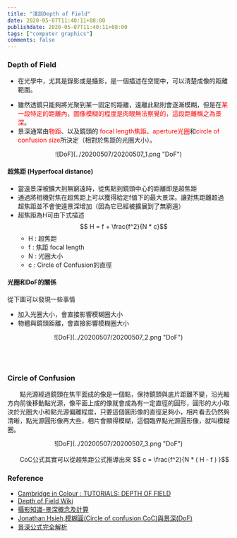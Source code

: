 ```yaml
---
title: "淺談Depth of Field"
date: 2020-05-07T11:40:11+08:00
publishdate: 2020-05-07T11:40:11+08:00
tags: ["computer graphics"]
comments: false
---
```


<script src="https://polyfill.io/v3/polyfill.min.js?features=es6"></script>
<script id="MathJax-script" async src="https://cdn.jsdelivr.net/npm/mathjax@3/es5/tex-mml-chtml.js"></script>


### Depth of Field

- 在光學中，尤其是錄影或是攝影，是一個描述在空間中，可以清楚成像的距離範圍。
<!--more-->
- 雖然透鏡只能夠將光聚到某一固定的距離，遠離此點則會逐漸模糊，但是在<span style="color: red;">某一段特定的距離內，圖像模糊的程度是肉眼無法察覺的，這段距離稱之為景深</span>。
- 景深通常由<span style="color: red;">物距</span>、以及鏡頭的<span style="color: red;"> focal length焦距</span>、<span style="color: red;">aperture光圈</span>和<span style="color: red;">circle of confusion size</span>所決定（相對於焦距的光圈大小）。
<center>![DoF](../20200507/20200507_1.png "DoF")</center>

#### 超焦距 (Hyperfocal distance)
- 當遠景深被擴大到無窮遠時，從焦點到鏡頭中心的距離即是超焦距
- 通過將相機對焦在超焦距上可以獲得給定f值下的最大景深。讓對焦距離超過超焦距並不會使遠景深增加（因為它已經被擴展到了無窮遠）
- 超焦距為H可由下式描述
    $$ H = f +  \frac{f^2}{N * c}$$
    - H : 超焦距
    - f : 焦距 focal length
    - N : 光圈大小 
    - c : Circle of Confusion的直徑

#### 光圈和DoF的關係
從下圖可以發現一些事情

- 加入光圈大小，會直接影響模糊圈大小
- 物體與鏡頭距離，會直接影響模糊圈大小

<center>![DoF](../20200507/20200507_2.png "DoF")</center>
</br></br></br>

### Circle of Confusion
&emsp;&emsp;點光源經過鏡頭在焦平面成的像是一個點，保持鏡頭與底片距離不變，沿光軸方向前後移動點光源，像平面上成的像就會成為有一定直徑的圓形，圓形的大小取決於光圈大小和點光源偏離程度，只要這個圓形像的直徑足夠小，相片看去仍然夠清晰，點光源圓形像再大些，相片會顯得模糊，這個臨界點光源圓形像，就叫模糊圈。

<center>![DoF](../20200507/20200507_3.png "DoF")</center>
<br>
&emsp;&emsp;CoC公式其實可以從超焦距公式推導出來
    $$ c = \frac{f^2}{N * ( H - f ) }$$


### Reference
- [Cambridge in Colour : TUTORIALS: DEPTH OF FIELD](https://www.cambridgeincolour.com/tutorials/depth-of-field.htm)
- [Depth of Field Wiki](https://zh.wikipedia.org/wiki/%E6%99%AF%E6%B7%B1)
- [攝影知識-景深概念及計算](http://bugworkshop.blogspot.com/2011/05/blog-post_01.html)
- [Jonathan Hsieh,模糊圓(Circle of confusion,CoC)與景深(DoF)](https://cchsiehblog.wordpress.com/2011/01/26/%E6%A8%A1%E7%B3%8A%E5%9C%93-circle-of-confusion-coc-%E8%88%87-%E6%99%AF%E6%B7%B1-dof/)
- [景深公式完全解析](https://sites.google.com/site/101leaf/shu-ma-xin-chao/jingshengongshiwanquanjiexi)